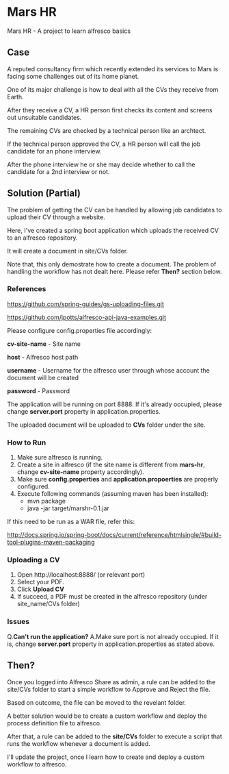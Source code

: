 # Mars HR

Mars HR - A project to learn alfresco basics

## Case

A reputed consultancy firm which recently extended its services to Mars is facing some challenges out of its home planet.

One of its major challenge is how to deal with all the CVs they receive from Earth.

After they receive a CV, a HR person first checks its content and screens out unsuitable candidates.

The remaining CVs are checked by a technical person like an archtect.

If the technical person approved the CV, a HR person will call the job candidate for an phone interview.

After the phone interview he or she may decide whether to call the candidate for a 2nd interview or not.

## Solution (Partial)

The problem of getting the CV can be handled by allowing job candidates to upload their CV through a website.

Here, I've created a spring boot application which uploads the received CV to an alfresco repository.

It will create a document in site/CVs folder.

Note that, this only demostrate how to create a document. The problem of handling the workflow has not dealt here. Please refer **Then?** section below.


### References

https://github.com/spring-guides/gs-uploading-files.git

https://github.com/jpotts/alfresco-api-java-examples.git

Please configure config.properties file accordingly:

**cv-site-name** - Site name

**host** - Alfresco host path

**username** - Username for the alfresco user through whose account the document will be created

**password** - Password

The application will be running on port 8888. If it's already occupied, please change **server.port** property in application.properties.

The uploaded document will be uploaded to **CVs** folder under the site.

### How to Run

1. Make sure alfresco is running.
2. Create a site in alfresco (if the site name is different from **mars-hr**, change **cv-site-name** property accordingly).
2. Make sure **config.properties** and **application.propoerties** are properly configured.
3. Execute following commands (assuming maven has been installed):
	* mvn package 
	* java -jar target/marshr-0.1.jar

If this need to be run as a WAR file, refer this:

http://docs.spring.io/spring-boot/docs/current/reference/htmlsingle/#build-tool-plugins-maven-packaging

### Uploading a CV

1. Open http://localhost:8888/ (or relevant port)
2. Select your PDF.
3. Click **Upload CV**
4. If succeed, a PDF must be created in the alfresco repository (under site_name/CVs folder) 

### Issues

Q.**Can't run the application?**
A.Make sure port is not already occupied. If it is, change **server.port** property in application.properties as stated above.

## Then?

Once you logged into Alfresco Share as admin, a rule can be added to the site/CVs folder to start a simple workflow to Approve and Reject the file.

Based on outcome, the file can be moved to the revelant folder.

A better solution would be to create a custom workflow and deploy the process definition file to alfresco.

After that, a rule can be added to the **site/CVs** folder to execute a script that runs the workflow whenever a document is added.

I'll update the project, once I learn how to create and deploy a custom workflow to alfresco.
